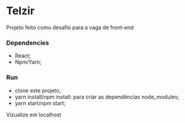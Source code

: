 # Telzir

Projeto feito como desafio para a vaga de front-end


### Dependencies

- React;
- Npm/Yarn;

### Run

- clone este projeto;
- yarn install/npm install: para criar as dependências node_modules;
- yarn start/npm start;

Vizualize em localhost

